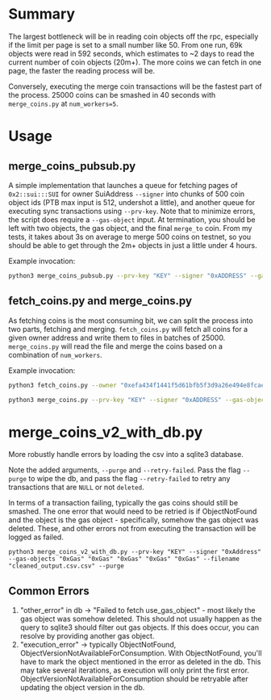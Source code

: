 # Summary
The largest bottleneck will be in reading coin objects off the rpc, especially if the limit per page is set to a small number like 50.
From one run, 69k objects were read in 592 seconds, which estimates to ~2 days to read the current number of coin objects (20m+).
The more coins we can fetch in one page, the faster the reading process will be.

Conversely, executing the merge coin transactions will be the fastest part of the process. 25000 coins can be smashed in 40 seconds with `merge_coins.py` at `num_workers=5`.

# Usage

## merge_coins_pubsub.py
A simple implementation that launches a queue for fetching pages of `0x2::sui:::SUI` for owner SuiAddress `--signer` into chunks of 500 coin object ids (PTB max input is 512, undershot a little), and another queue for executing sync transactions using `--prv-key`. Note that to minimize errors, the script does require a `--gas-object` input. At termination, you should be left with two objects, the gas object, and the final `merge_to` coin. From my tests, it takes about 3s on average to merge 500 coins on testnet, so you should be able to get through the 2m+ objects in just a little under 4 hours.

Example invocation:
```bash
python3 merge_coins_pubsub.py --prv-key "KEY" --signer "0xADDRESS" --gas-object "0xOBJECT"
```

## fetch_coins.py and merge_coins.py
As fetching coins is the most consuming bit, we can split the process into two parts, fetching and merging. 
`fetch_coins.py` will fetch all coins for a given owner address and write them to files in batches of 25000.
 `merge_coins.py` will read the file and merge the coins based on a combination of `num_workers`.

Example invocation:
```bash
python3 fetch_coins.py --owner "0xefa434f1441f5d61bfb5f3d9a26e494e8fcaef87a69cd9ce639d6b648cc8a512"
```

```bash
python3 merge_coins.py --prv-key "KEY" --signer "0xADDRESS" --gas-object "0xOBJECT" --gas-to-split "0xGAS" --num-workers 5
```

# merge_coins_v2_with_db.py
More robustly handle errors by loading the csv into a sqlite3 database.

Note the added arguments, `--purge` and `--retry-failed`. Pass the flag `--purge` to wipe the db, and pass the flag `--retry-failed` to retry any transactions that are `NULL` or not `deleted`.

In terms of a transaction failing, typically the gas coins should still be smashed. The one error that would need to be retried is if ObjectNotFound and the object is the gas object - specifically, somehow the gas object was deleted. These, and other errors not from executing the transaction will be logged as failed.

```
python3 merge_coins_v2_with_db.py --prv-key "KEY" --signer "0xAddress" --gas-objects "0xGas" "0xGas" "0xGas" "0xGas" "0xGas" --filename "cleaned_output.csv.csv" --purge
```

## Common Errors
1. "other_error" in db -> "Failed to fetch use_gas_object" - most likely the gas object was somehow deleted. This should not usually happen as the query to sqlite3 should filter out gas objects. If this does occur, you can resolve by providing another gas object.
2. "execution_error" -> typically ObjectNotFound, ObjectVersionNotAvailableForConsumption. With ObjectNotFound, you'll have to mark the object mentioned in the error as deleted in the db. This may take several iterations, as execution will only print the first error. ObjectVersionNotAvailableForConsumption should be retryable after updating the object version in the db.